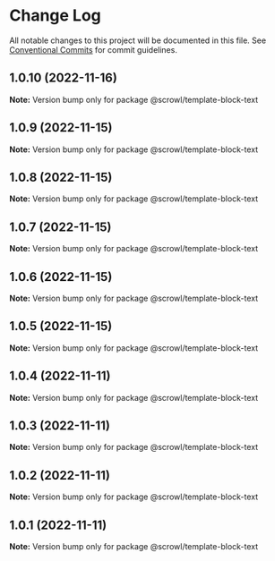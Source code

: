 # Change Log

All notable changes to this project will be documented in this file.
See [Conventional Commits](https://conventionalcommits.org) for commit guidelines.

## 1.0.10 (2022-11-16)

**Note:** Version bump only for package @scrowl/template-block-text





## 1.0.9 (2022-11-15)

**Note:** Version bump only for package @scrowl/template-block-text





## 1.0.8 (2022-11-15)

**Note:** Version bump only for package @scrowl/template-block-text





## 1.0.7 (2022-11-15)

**Note:** Version bump only for package @scrowl/template-block-text





## 1.0.6 (2022-11-15)

**Note:** Version bump only for package @scrowl/template-block-text





## 1.0.5 (2022-11-15)

**Note:** Version bump only for package @scrowl/template-block-text





## 1.0.4 (2022-11-11)

**Note:** Version bump only for package @scrowl/template-block-text





## 1.0.3 (2022-11-11)

**Note:** Version bump only for package @scrowl/template-block-text





## 1.0.2 (2022-11-11)

**Note:** Version bump only for package @scrowl/template-block-text





## 1.0.1 (2022-11-11)

**Note:** Version bump only for package @scrowl/template-block-text
